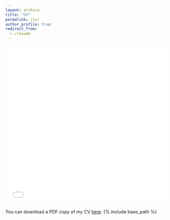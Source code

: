 ```yaml
---
layout: archive
title: "CV"
permalink: /cv/
author_profile: true
redirect_from:
  - /resume
---
```


<iframe src="/files/resume_website.pdf" width="100%" height="500" frameborder="no" border="0" marginwidth="0" marginheight="0"></iframe>

You can download a PDF copy of my CV [here](/files/resume_website.pdf).
{% include base_path %}
